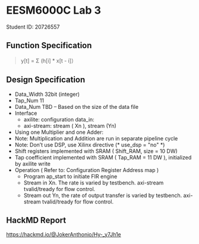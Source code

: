 # EESM6000C Lab 3
Student ID: 20726557

## Function Specification
>y[t] = Σ (h[i] * x[t - i]）

## Design Specification
* Data_Width 32bit (integer)
* Tap_Num 11
* Data_Num TBD – Based on the size of the data file
* Interface
  - axilite: configuration data_in:
  - axi-stream: stream ( Xn ), stream (Yn)
* Using one Multiplier and one Adder:
* Note: Multiplication and Addition are run in separate pipeline cycle
* Note: Don’t use DSP, use Xilinx directive (* use_dsp = "no" *)
* Shift registers implemented with SRAM ( Shift_RAM, size = 10 DW)
* Tap coefficient implemented with SRAM ( Tap_RAM = 11 DW ), initialized by axilite write
* Operation ( Refer to: Configuration Register Address map )
  - Program ap_start to initiate FIR engine
  - Stream in Xn. The rate is varied by testbench. axi-stream tvalid/tready for flow control.
  - Stream out Yn, the rate of output transfer is varied by testbench. axi-stream tvalid/tready for flow control.

## HackMD Report
https://hackmd.io/@JokerAnthonio/Hy-_y7Jh1e
